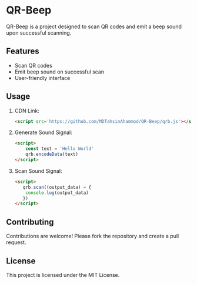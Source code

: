 # QR-Beep

QR-Beep is a project designed to scan QR codes and emit a beep sound upon successful scanning.

## Features

- Scan QR codes
- Emit beep sound on successful scan
- User-friendly interface


## Usage

1. CDN Link:
    ```html
    <script src='https://github.com/MDTahsinAhammod/QR-Beep/qrb.js'></script>
    ```

2. Generate Sound Signal:
    ```html
    <script>
        const text = 'Hello World'
        qrb.encodeData(text)
    </script>
    ```
2. Scan Sound Signal:
    ```html
    <script>
       qrb.scan((output_data) = {
        console.log(output_data)
       })
    </script>
    ```



## Contributing

Contributions are welcome! Please fork the repository and create a pull request.

## License

This project is licensed under the MIT License.